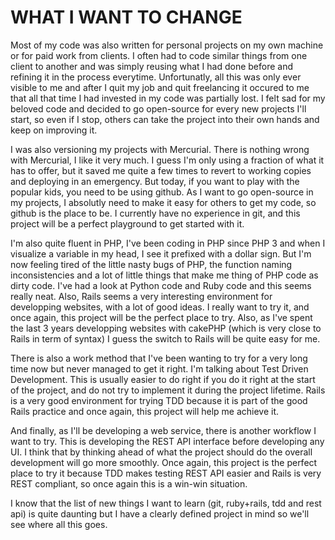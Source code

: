
WHAT I WANT TO CHANGE
=====================

Most of my code was also written for personal projects on my own machine or for
paid work from clients. I often had to code similar things from one client to
another and was simply reusing what I had done before and refining it in the
process everytime. Unfortunatly, all this was only ever visible to me and after
I quit my job and quit freelancing it occured to me that all that time I had
invested in my code was partially lost. I felt sad for my beloved code and
decided to go open-source for every new projects I'll start, so even if I stop,
others can take the project into their own hands and keep on improving it.

I was also versioning my projects with Mercurial. There is nothing wrong with
Mercurial, I like it very much. I guess I'm only using a fraction of what it
has to offer, but it saved me quite a few times to revert to working copies and
deploying in an emergency. But today, if you want to play with the popular kids,
you need to be using github. As I want to go open-source in my projects,
I absolutly need to make it easy for others to get my code, so github is the
place to be. I currently have no experience in git, and this project will be
a perfect playground to get started with it.

I'm also quite fluent in PHP, I've been coding in PHP since PHP 3 and when
I visualize a variable in my head, I see it prefixed with a dollar sign. But
I'm now feeling tired of the little nasty bugs of PHP, the function naming
inconsistencies and a lot of little things that make me thing of PHP code as
dirty code. I've had a look at Python code and Ruby code and this seems really
neat. Also, Rails seems a very interesting environment for developping
websites, with a lot of good ideas. I really want to try it, and once again,
this project will be the perfect place to try. Also, as I've spent the last
3 years developping websites with cakePHP (which is very close to Rails in term
of syntax) I guess the switch to Rails will be quite easy for me.

There is also a work method that I've been wanting to try for a very long time
now but never managed to get it right. I'm talking about Test Driven
Development. This is usually easier to do right if you do it right at the start
of the project, and do not try to implement it during the project lifetime.
Rails is a very good environment for trying TDD because it is part of the good
Rails practice and once again, this project will help me achieve it.

And finally, as I'll be developing a web service, there is another workflow
I want to try. This is developing the REST API interface before developing any
UI. I think that by thinking ahead of what the project should do the overall
development will go more smoothly. Once again, this project is the perfect
place to try it because TDD makes testing REST API easier and Rails is very
REST compliant, so once again this is a win-win situation.

I know that the list of new things I want to learn (git, ruby+rails, tdd and
rest api) is quite daunting but I have a clearly defined project in mind so
we'll see where all this goes.
